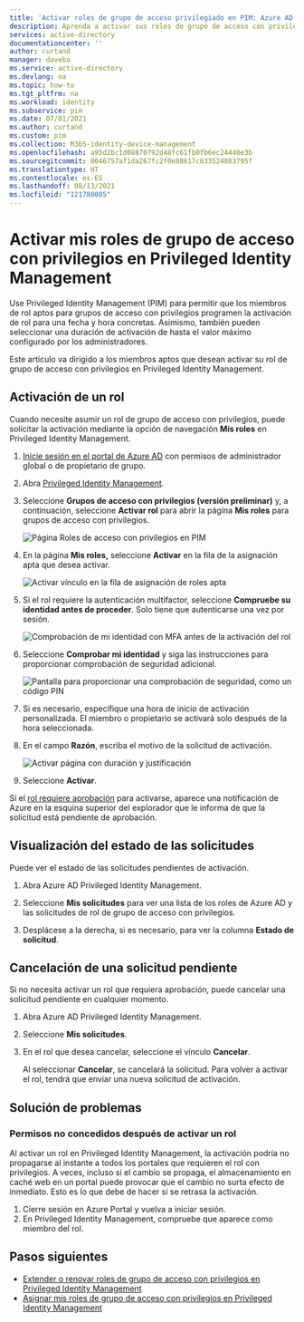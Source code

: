 ```yaml
---
title: 'Activar roles de grupo de acceso privilegiado en PIM: Azure AD | Microsoft Docs'
description: Aprenda a activar sus roles de grupo de acceso con privilegios en Azure AD Privileged Identity Management (PIM).
services: active-directory
documentationcenter: ''
author: curtand
manager: daveba
ms.service: active-directory
ms.devlang: na
ms.topic: how-to
ms.tgt_pltfrm: na
ms.workload: identity
ms.subservice: pim
ms.date: 07/01/2021
ms.author: curtand
ms.custom: pim
ms.collection: M365-identity-device-management
ms.openlocfilehash: a95d2bc1d08870792d48fc61fb0fb6ec24440e3b
ms.sourcegitcommit: 0046757af1da267fc2f0e88617c633524883795f
ms.translationtype: HT
ms.contentlocale: es-ES
ms.lasthandoff: 08/13/2021
ms.locfileid: "121780085"
---
```

# <a name="activate-my-privileged-access-group-roles-in-privileged-identity-management"></a>Activar mis roles de grupo de acceso con privilegios en Privileged Identity Management

Use Privileged Identity Management (PIM) para permitir que los miembros de rol aptos para grupos de acceso con privilegios programen la activación de rol para una fecha y hora concretas. Asimismo, también pueden seleccionar una duración de activación de hasta el valor máximo configurado por los administradores.

Este artículo va dirigido a los miembros aptos que desean activar su rol de grupo de acceso con privilegios en Privileged Identity Management.

## <a name="activate-a-role"></a>Activación de un rol

Cuando necesite asumir un rol de grupo de acceso con privilegios, puede solicitar la activación mediante la opción de navegación **Mis roles** en Privileged Identity Management.

1. [Inicie sesión en el portal de Azure AD](https://aad.portal.azure.com) con permisos de administrador global o de propietario de grupo.

1. Abra [Privileged Identity Management](https://portal.azure.com/#blade/Microsoft_Azure_PIMCommon/CommonMenuBlade/quickStart).

1. Seleccione **Grupos de acceso con privilegios (versión preliminar)** y, a continuación, seleccione **Activar rol** para abrir la página **Mis roles** para grupos de acceso con privilegios.

    ![Página Roles de acceso con privilegios en PIM](./media/groups-activate-roles/groups-select-group.png)

1. En la página **Mis roles,** seleccione **Activar** en la fila de la asignación apta que desea activar.

    ![Activar vínculo en la fila de asignación de roles apta](./media/groups-activate-roles/groups-activate-link.png)

1. Si el rol requiere la autenticación multifactor, seleccione **Compruebe su identidad antes de proceder**. Solo tiene que autenticarse una vez por sesión.

    ![Comprobación de mi identidad con MFA antes de la activación del rol](./media/groups-activate-roles/groups-my-roles-mfa.png)

1. Seleccione **Comprobar mi identidad** y siga las instrucciones para proporcionar comprobación de seguridad adicional.

    ![Pantalla para proporcionar una comprobación de seguridad, como un código PIN](./media/groups-activate-roles/groups-mfa-enter-code.png)

1. Si es necesario, especifique una hora de inicio de activación personalizada. El miembro o propietario se activará solo después de la hora seleccionada.

1. En el campo **Razón**, escriba el motivo de la solicitud de activación.

    ![Activar página con duración y justificación](./media/groups-activate-roles/groups-activate-page.png)

1. Seleccione **Activar**.

Si el [rol requiere aprobación](pim-resource-roles-approval-workflow.md) para activarse, aparece una notificación de Azure en la esquina superior del explorador que le informa de que la solicitud está pendiente de aprobación.

## <a name="view-the-status-of-your-requests"></a>Visualización del estado de las solicitudes

Puede ver el estado de las solicitudes pendientes de activación.

1. Abra Azure AD Privileged Identity Management.

1. Seleccione **Mis solicitudes** para ver una lista de los roles de Azure AD y las solicitudes de rol de grupo de acceso con privilegios.

1. Desplácese a la derecha, si es necesario, para ver la columna **Estado de solicitud**.

## <a name="cancel-a-pending-request"></a>Cancelación de una solicitud pendiente

Si no necesita activar un rol que requiera aprobación, puede cancelar una solicitud pendiente en cualquier momento.

1. Abra Azure AD Privileged Identity Management.

1. Seleccione **Mis solicitudes**.

1. En el rol que desea cancelar, seleccione el vínculo **Cancelar**.

    Al seleccionar **Cancelar**, se cancelará la solicitud. Para volver a activar el rol, tendrá que enviar una nueva solicitud de activación.

## <a name="troubleshoot"></a>Solución de problemas

### <a name="permissions-are-not-granted-after-activating-a-role"></a>Permisos no concedidos después de activar un rol

Al activar un rol en Privileged Identity Management, la activación podría no propagarse al instante a todos los portales que requieren el rol con privilegios. A veces, incluso si el cambio se propaga, el almacenamiento en caché web en un portal puede provocar que el cambio no surta efecto de inmediato. Esto es lo que debe de hacer si se retrasa la activación.

1. Cierre sesión en Azure Portal y vuelva a iniciar sesión.
1. En Privileged Identity Management, compruebe que aparece como miembro del rol.

## <a name="next-steps"></a>Pasos siguientes

- [Extender o renovar roles de grupo de acceso con privilegios en Privileged Identity Management](groups-renew-extend.md)
- [Asignar mis roles de grupo de acceso con privilegios en Privileged Identity Management](groups-assign-member-owner.md)
